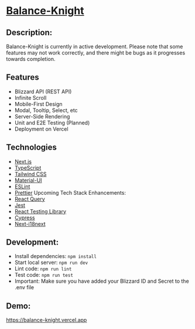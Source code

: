# [Balance-Knight](https://balance-knight.vercel.app/)

## Description:

Balance-Knight is currently in active development. Please note that some features may not work correctly, and there might be bugs as it progresses towards completion.

## Features

- Blizzard API (REST API)
- Infinite Scroll
- Mobile-First Design
- Modal, Tooltip, Select, etc
- Server-Side Rendering
- Unit and E2E Testing (Planned)
- Deployment on Vercel

## Technologies

- [Next.js](https://nextjs.org/)
- [TypeScript](https://www.typescriptlang.org/)
- [Tailwind CSS](https://tailwindcss.com/)
- [Material-UI](https://material-ui.com/)
- [ESLint](https://eslint.org/)
- [Prettier](https://prettier.io/)
  Upcoming Tech Stack Enhancements:
- [React Query](https://react-query.tanstack.com/)
- [Jest](https://jestjs.io/)
- [React Testing Library](https://testing-library.com/docs/react-testing-library/intro/)
- [Cypress](https://www.cypress.io/)
- [Next-i18next](https://github.com/i18next/next-i18next)

## Development:

- Install dependencies: `npm install`
- Start local server: `npm run dev`
- Lint code: `npm run lint`
- Test code: `npm run test`
- Important: Make sure you have added your Blizzard ID and Secret to the .env file

## Demo:

https://balance-knight.vercel.app
